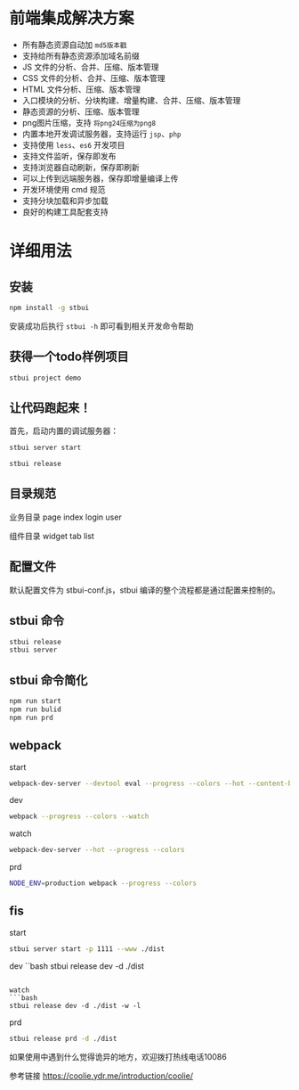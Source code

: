 前端集成解决方案
======

* 所有静态资源自动加 ``md5版本戳``
* 支持给所有静态资源添加域名前缀
* JS 文件的分析、合并、压缩、版本管理
* CSS 文件的分析、合并、压缩、版本管理
* HTML 文件分析、压缩、版本管理
* 入口模块的分析、分块构建、增量构建、合并、压缩、版本管理
* 静态资源的分析、压缩、版本管理
* png图片压缩，支持 ``将png24压缩为png8``
* 内置本地开发调试服务器，支持运行 ``jsp``、``php``
* 支持使用 ``less``、``es6`` 开发项目
* 支持文件监听，保存即发布
* 支持浏览器自动刷新，保存即刷新
* 可以上传到远端服务器，保存即增量编译上传
* 开发环境使用 cmd 规范
* 支持分块加载和异步加载
* 良好的构建工具配套支持

详细用法
=========

## 安装

```bash
npm install -g stbui
```

安装成功后执行 ``stbui -h`` 即可看到相关开发命令帮助


## 获得一个todo样例项目

```bash
stbui project demo
```

## 让代码跑起来！

首先，启动内置的调试服务器：

```bash
stbui server start
```

```bash
stbui release
```


## 目录规范

业务目录
page
    index
    login
    user

组件目录
widget
    tab
    list



## 配置文件

默认配置文件为 stbui-conf.js，stbui 编译的整个流程都是通过配置来控制的。


## stbui 命令

```bash
stbui release
stbui server
```

## stbui 命令简化
```bash
npm run start
npm run bulid
npm run prd
```

## webpack
start
```bash
webpack-dev-server --devtool eval --progress --colors --hot --content-base build
```
dev
```bash
webpack --progress --colors --watch
```

watch
```bash
webpack-dev-server --hot --progress --colors
```
prd
```bash
NODE_ENV=production webpack --progress --colors
```

## fis
start
```bash
stbui server start -p 1111 --www ./dist
```
dev
``bash
stbui release dev -d ./dist
```

watch
```bash
stbui release dev -d ./dist -w -l
```

prd
```bash
stbui release prd -d ./dist
```


如果使用中遇到什么觉得诡异的地方，欢迎拨打热线电话10086

参考链接
https://coolie.ydr.me/introduction/coolie/